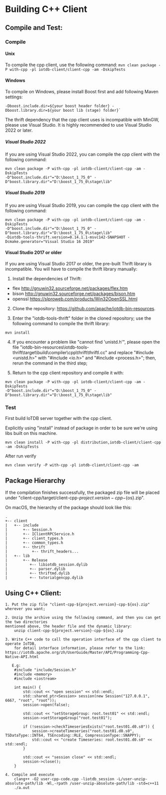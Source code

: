 <!--

    Licensed to the Apache Software Foundation (ASF) under one
    or more contributor license agreements.  See the NOTICE file
    distributed with this work for additional information
    regarding copyright ownership.  The ASF licenses this file
    to you under the Apache License, Version 2.0 (the
    "License"); you may not use this file except in compliance
    with the License.  You may obtain a copy of the License at

        http://www.apache.org/licenses/LICENSE-2.0

    Unless required by applicable law or agreed to in writing,
    software distributed under the License is distributed on an
    "AS IS" BASIS, WITHOUT WARRANTIES OR CONDITIONS OF ANY
    KIND, either express or implied.  See the License for the
    specific language governing permissions and limitations
    under the License.

-->
# Building C++ Client

## Compile and Test:

### Compile

#### Unix
To compile the cpp client, use the following command:
`mvn clean package -P with-cpp -pl iotdb-client/client-cpp -am -DskipTests`

#### Windows
To compile on Windows, please install Boost first and add following Maven
settings:
```
-Dboost.include.dir=${your boost header folder} -Dboost.library.dir=${your boost lib (stage) folder}` 
```

The thrift dependency that the cpp client uses is incompatible with MinGW, please use Visual 
Studio. It is highly recommended to use Visual Studio 2022 or later.

##### Visual Studio 2022
If you are using Visual Studio 2022, you can compile the cpp client with the following command:

```
mvn clean package -P with-cpp -pl iotdb-client/client-cpp -am -DskipTests
-D"boost.include.dir"="D:\boost_1_75_0" -D"boost.library.dir"="D:\boost_1_75_0\stage\lib"
```

##### Visual Studio 2019
If you are using Visual Studio 2019, you can compile the cpp client with the following command:

```
mvn clean package -P with-cpp -pl iotdb-client/client-cpp -am -DskipTests
-D"boost.include.dir"="D:\boost_1_75_0" -D"boost.library.dir"="D:\boost_1_75_0\stage\lib"
-Diotdb-tools-thrift.version=0.14.1.1-msvc142-SNAPSHOT -Dcmake.generator="Visual Studio 16 2019"
```

#### Visual Studio 2017 or older
If you are using Visual Studio 2017 or older, the pre-built Thrift library is incompatible. You 
will have to compile the thrift library manually:

1. Install the dependencies of Thrift:
* flex http://gnuwin32.sourceforge.net/packages/flex.htm
* bison http://gnuwin32.sourceforge.net/packages/bison.htm
* openssl https://slproweb.com/products/Win32OpenSSL.html

2. Clone the repository: https://github.com/apache/iotdb-bin-resources.

3. Enter the "iotdb-tools-thrift" folder in the cloned repository; use the following command to 
   compile the thrift library:

`mvn install`

4. If you encounter a problem like "cannot find 'unistd.h'", please open the file
"iotdb-bin-resources\iotdb-tools-thrift\target\build\compiler\cpp\thrift\thriftl.cc" and replace
"#include <unistd.h>" with "#include <io.h>" and "#include <process.h>"; then, rerun the command 
   in the third step;

5. Return to the cpp client repository and compile it with:

```
mvn clean package -P with-cpp -pl iotdb-client/client-cpp -am -DskipTests
-D"boost.include.dir"="D:\boost_1_75_0" -D"boost.library.dir"="D:\boost_1_75_0\stage\lib"
```


### Test
First build IoTDB server together with the cpp client.

Explicitly using "install" instead of package in order to be sure we're using libs built on this 
machine.

`mvn clean install -P with-cpp -pl distribution,iotdb-client/client-cpp -am -DskipTests`

After run verify

`mvn clean verify -P with-cpp -pl iotdb-client/client-cpp -am`

## Package Hierarchy

If the compilation finishes successfully, the packaged zip file will be placed under
"client-cpp/target/client-cpp-${project.version}-cpp-${os}.zip". 

On macOS, the hierarchy of the package should look like this:
```
.
+-- client
|   +-- include
|       +-- Session.h
|       +-- IClientRPCService.h
|       +-- client_types.h
|       +-- common_types.h
|       +-- thrift
|           +-- thrift_headers...
|   +-- lib
|       +-- Release
|          +-- libiotdb_session.dylib
|          +-- parser.dylib
|          +-- thriftmd.dylib
|          +-- tutorialgencpp.dylib
```

## Using C++ Client:
```
1. Put the zip file "client-cpp-${project.version}-cpp-${os}.zip" wherever you want;

2. Unzip the archive using the following command, and then you can get the two directories 
mentioned above, the header file and the dynamic library:
    unzip client-cpp-${project.version}-cpp-${os}.zip

3. Write C++ code to call the operation interface of the cpp client to operate IoTDB,
    for detail interface information, please refer to the link: https://iotdb.apache.org/zh/UserGuide/Master/API/Programming-Cpp-Native-API.html

   E.g:
    #include "include/Session.h"
    #include <memory>
    #include <iostream>

    int main() {
        std::cout << "open session" << std::endl;
        std::shared_ptr<Session> session(new Session("127.0.0.1", 6667, "root", "root"));
        session->open(false);

        std::cout << "setStorageGroup: root.test01" << std::endl;
        session->setStorageGroup("root.test01");

        if (!session->checkTimeseriesExists("root.test01.d0.s0")) {
            session->createTimeseries("root.test01.d0.s0", TSDataType::INT64, TSEncoding::RLE, CompressionType::SNAPPY);
            std::cout << "create Timeseries: root.test01.d0.s0" << std::endl;
        }

        std::cout << "session close" << std::endl;
        session->close();
    }

4. Compile and execute
    clang++ -O2 user-cpp-code.cpp -liotdb_session -L/user-unzip-absolute-path/lib -Wl,-rpath /user-unzip-absolute-path/lib -std=c++11
    ./a.out
```
